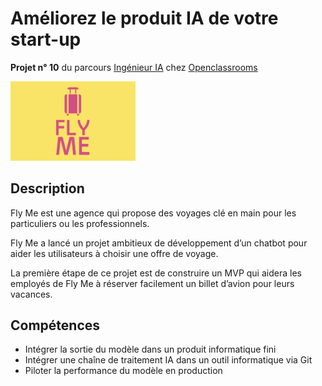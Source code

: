 # Améliorez le produit IA de votre start-up

**Projet n° 10** du parcours [Ingénieur IA](https://openclassrooms.com/fr/paths/188-ingenieur-ia) chez [Openclassrooms](https://openclassrooms.com/fr/)

<img src="P10_02_outils/img/flyme.png" alt="Avis Restau" width="200"/>

## Description
Fly Me est une agence qui propose des voyages clé en main pour les particuliers ou les professionnels. 

Fly Me a lancé un projet ambitieux de développement d’un chatbot pour aider les utilisateurs à choisir une offre de voyage.

La première étape de ce projet est de construire un MVP qui aidera les employés de Fly Me à réserver facilement un billet d’avion pour leurs vacances.

## Compétences
 - Intégrer la sortie du modèle dans un produit informatique fini
 - Intégrer une chaîne de traitement IA dans un outil informatique via Git
 - Piloter la performance du modèle en production
